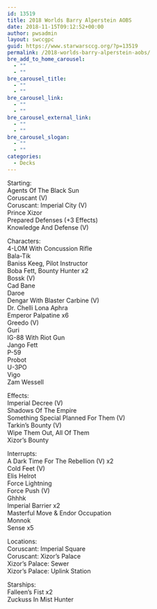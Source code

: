```yaml
---
id: 13519
title: 2018 Worlds Barry Alperstein AOBS
date: 2018-11-15T09:12:52+00:00
author: pwsadmin
layout: swccgpc
guid: https://www.starwarsccg.org/?p=13519
permalink: /2018-worlds-barry-alperstein-aobs/
bre_add_to_home_carousel:
  - ""
  - ""
bre_carousel_title:
  - ""
  - ""
bre_carousel_link:
  - ""
  - ""
bre_carousel_external_link:
  - ""
  - ""
bre_carousel_slogan:
  - ""
  - ""
categories:
  - Decks
---
```

Starting:  
Agents Of The Black Sun  
Coruscant (V)  
Coruscant: Imperial City (V)  
Prince Xizor  
Prepared Defenses (+3 Effects)  
Knowledge And Defense (V)

Characters:  
4-LOM With Concussion Rifle  
Bala-Tik  
Baniss Keeg, Pilot Instructor  
Boba Fett, Bounty Hunter x2  
Bossk (V)  
Cad Bane  
Daroe  
Dengar With Blaster Carbine (V)  
Dr. Chelli Lona Aphra  
Emperor Palpatine x6  
Greedo (V)  
Guri  
IG-88 With Riot Gun  
Jango Fett  
P-59  
Probot  
U-3PO  
Vigo  
Zam Wessell

Effects:  
Imperial Decree (V)  
Shadows Of The Empire  
Something Special Planned For Them (V)  
Tarkin&#8217;s Bounty (V)  
Wipe Them Out, All Of Them  
Xizor’s Bounty

Interrupts:  
A Dark Time For The Rebellion (V) x2  
Cold Feet (V)  
Elis Helrot  
Force Lightning  
Force Push (V)  
Ghhhk  
Imperial Barrier x2  
Masterful Move & Endor Occupation  
Monnok  
Sense x5

Locations:  
Coruscant: Imperial Square  
Coruscant: Xizor’s Palace  
Xizor’s Palace: Sewer  
Xizor’s Palace: Uplink Station

Starships:  
Falleen&#8217;s Fist x2  
Zuckuss In Mist Hunter